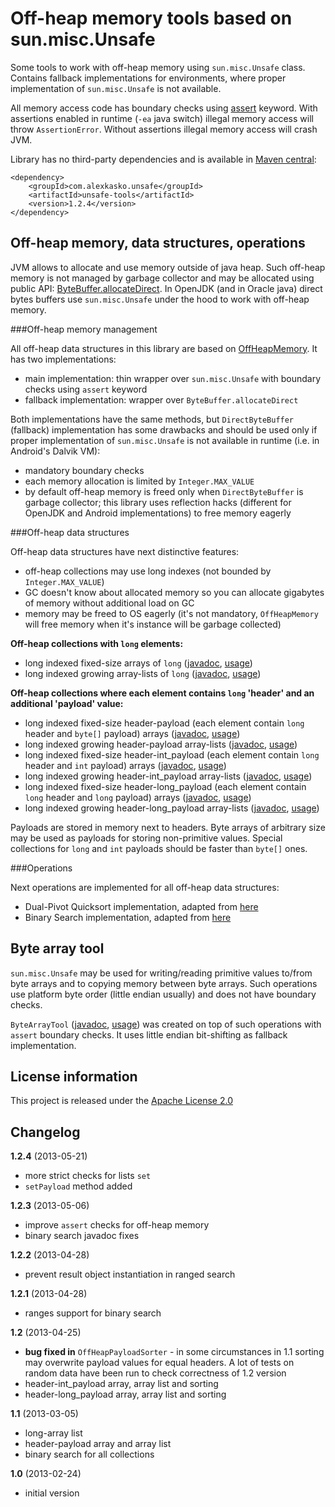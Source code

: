 Off-heap memory tools based on sun.misc.Unsafe
==============================================

Some tools to work with off-heap memory using `sun.misc.Unsafe` class. Contains fallback
implementations for environments, where proper implementation of `sun.misc.Unsafe` is not available.

All memory access code has boundary checks using [assert](http://docs.oracle.com/javase/6/docs/technotes/guides/language/assert.html) keyword.
With assertions enabled in runtime (`-ea` java switch) illegal memory access will throw `AssertionError`.
Without assertions illegal memory access will crash JVM.

Library has no third-party dependencies and is available in [Maven central](http://repo1.maven.org/maven2/com/alexkasko/):

    <dependency>
        <groupId>com.alexkasko.unsafe</groupId>
        <artifactId>unsafe-tools</artifactId>
        <version>1.2.4</version>
    </dependency>

Off-heap memory, data structures, operations
--------------------------------------------

JVM allows to allocate and use memory outside of java heap. Such off-heap memory is not managed by garbage collector and may be allocated using
public API: [ByteBuffer.allocateDirect](http://docs.oracle.com/javase/6/docs/api/java/nio/ByteBuffer.html#allocateDirect%28int%29).
In OpenJDK (and in Oracle java) direct bytes buffers use `sun.misc.Unsafe` under the hood to work with off-heap memory.

###Off-heap memory management

All off-heap data structures in this library are based on [OffHeapMemory](http://alexkasko.github.com/unsafe-tools/com/alexkasko/unsafe/offheap/OffHeapMemory.html).
It has two implementations:

 - main implementation: thin wrapper over `sun.misc.Unsafe` with boundary checks using `assert` keyword
 - fallback implementation: wrapper over `ByteBuffer.allocateDirect`

Both implementations have the same methods, but `DirectByteBuffer` (fallback) implementation has some drawbacks and
should be used only if proper implementation of `sun.misc.Unsafe` is not available in runtime (i.e. in Android's Dalvik VM):

 - mandatory boundary checks
 - each memory allocation is limited by `Integer.MAX_VALUE`
 - by default off-heap memory is freed only when `DirectByteBuffer` is garbage collector; this library uses
  reflection hacks (different for OpenJDK and Android implementations) to free memory eagerly

###Off-heap data structures

Off-heap data structures have next distinctive features:

 - off-heap collections may use long indexes (not bounded by `Integer.MAX_VALUE`)
 - GC doesn't know about allocated memory so you can allocate gigabytes of memory without additional load on GC
 - memory may be freed to OS eagerly (it's not mandatory, `OffHeapMemory` will free memory when it's instance will be garbage collected)

**Off-heap collections with `long` elements:**

 - long indexed fixed-size arrays of `long` ([javadoc](http://alexkasko.github.com/unsafe-tools/com/alexkasko/unsafe/offheap/OffHeapLongArray.html),
[usage](https://github.com/alexkasko/unsafe-tools/blob/master/src/test/java/com/alexkasko/unsafe/offheap/OffHeapLongArrayTest.java))
 - long indexed growing array-lists of `long` ([javadoc](http://alexkasko.github.com/unsafe-tools/com/alexkasko/unsafe/offheap/OffHeapLongArrayList.html),
[usage](https://github.com/alexkasko/unsafe-tools/blob/master/src/test/java/com/alexkasko/unsafe/offheap/OffHeapLongArrayListTest.java))

**Off-heap collections where each element contains `long` 'header' and an additional 'payload' value:**

 - long indexed fixed-size header-payload (each element contain `long` header and `byte[]` payload) arrays ([javadoc](http://alexkasko.github.com/unsafe-tools/com/alexkasko/unsafe/offheap/OffHeapPayloadArray.html),
[usage](https://github.com/alexkasko/unsafe-tools/blob/master/src/test/java/com/alexkasko/unsafe/offheap/OffHeapPayloadArrayTest.java))
 - long indexed growing header-payload array-lists ([javadoc](http://alexkasko.github.com/unsafe-tools/com/alexkasko/unsafe/offheap/OffHeapPayloadArrayList.html),
[usage](https://github.com/alexkasko/unsafe-tools/blob/master/src/test/java/com/alexkasko/unsafe/offheap/OffHeapPayloadArrayListTest.java))
 - long indexed fixed-size header-int_payload (each element contain `long` header and `int` payload) arrays ([javadoc](http://alexkasko.github.com/unsafe-tools/com/alexkasko/unsafe/offheap/OffHeapPayloadIntArray.html),
[usage](https://github.com/alexkasko/unsafe-tools/blob/master/src/test/java/com/alexkasko/unsafe/offheap/OffHeapPayloadIntArrayTest.java))
 - long indexed growing header-int_payload array-lists ([javadoc](http://alexkasko.github.com/unsafe-tools/com/alexkasko/unsafe/offheap/OffHeapPayloadIntArrayList.html),
[usage](https://github.com/alexkasko/unsafe-tools/blob/master/src/test/java/com/alexkasko/unsafe/offheap/OffHeapPayloadIntArrayListTest.java))
 - long indexed fixed-size header-long_payload (each element contain `long` header and `long` payload) arrays ([javadoc](http://alexkasko.github.com/unsafe-tools/com/alexkasko/unsafe/offheap/OffHeapPayloadLongArray.html),
[usage](https://github.com/alexkasko/unsafe-tools/blob/master/src/test/java/com/alexkasko/unsafe/offheap/OffHeapPayloadLongArrayTest.java))
 - long indexed growing header-long_payload array-lists ([javadoc](http://alexkasko.github.com/unsafe-tools/com/alexkasko/unsafe/offheap/OffHeapPayloadLongArrayList.html),
[usage](https://github.com/alexkasko/unsafe-tools/blob/master/src/test/java/com/alexkasko/unsafe/offheap/OffHeapPayloadLongArrayListTest.java))

Payloads are stored in memory next to headers. Byte arrays of arbitrary size may be used as payloads for storing non-primitive values.
Special collections for `long` and `int` payloads should be faster than `byte[]` ones.

###Operations

Next operations are implemented for all off-heap data structures:

 - Dual-Pivot Quicksort implementation, adapted from [here](https://android.googlesource.com/platform/libcore/+/android-4.2.2_r1/luni/src/main/java/java/util/DualPivotQuicksort.java)
 - Binary Search implementation, adapted from [here](https://android.googlesource.com/platform/libcore/+/android-4.2.2_r1/luni/src/main/java/java/util/Arrays.java)

Byte array tool
---------------

`sun.misc.Unsafe` may be used for writing/reading primitive values to/from byte arrays and to copying memory between byte arrays.
Such operations use platform byte order (little endian usually) and does not have boundary checks.

`ByteArrayTool` ([javadoc](http://alexkasko.github.com/unsafe-tools/com/alexkasko/unsafe/bytearray/ByteArrayTool.html),
[usage](https://github.com/alexkasko/unsafe-tools/blob/master/src/test/java/com/alexkasko/unsafe/bytearray/ByteArrayToolTest.java))
was created on top of such operations with `assert` boundary checks. It uses little endian bit-shifting as fallback implementation.

License information
-------------------

This project is released under the [Apache License 2.0](http://www.apache.org/licenses/LICENSE-2.0)

Changelog
---------

**1.2.4** (2013-05-21)

 * more strict checks for lists `set`
 * `setPayload` method added

**1.2.3** (2013-05-06)

 * improve `assert` checks for off-heap memory
 * binary search javadoc fixes

**1.2.2** (2013-04-28)

 * prevent result object instantiation in ranged search

**1.2.1** (2013-04-28)

 * ranges support for binary search

**1.2** (2013-04-25)

 * **bug fixed in** `OffHeapPayloadSorter` - in some circumstances in 1.1 sorting may overwrite payload values
 for equal headers. A lot of tests on random data have been run to check correctness of 1.2 version
 * header-int_payload array, array list and sorting
 * header-long_payload array, array list and sorting

**1.1** (2013-03-05)

 * long-array list
 * header-payload array and array list
 * binary search for all collections

**1.0** (2013-02-24)

 * initial version
